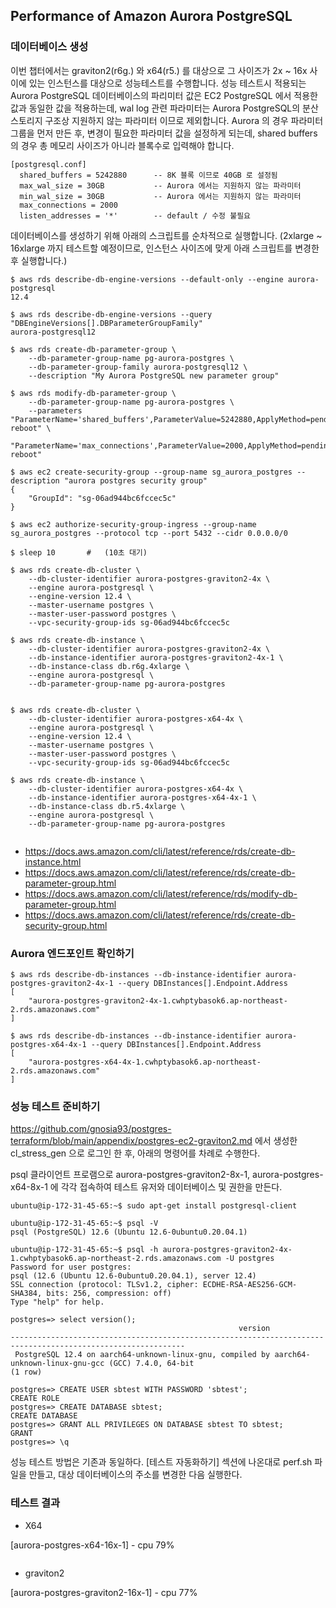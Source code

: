 ## Performance of Amazon Aurora PostgreSQL ##

### 데이터베이스 생성 ###

이번 챕터에서는 graviton2(r6g.) 와 x64(r5.) 를 대상으로 그 사이즈가 2x ~ 16x 사이에 있는 인스턴스를 대상으로 성능테스트를 수행합니다. 
성능 테스트시 적용되는 Aurora PostgreSQL 데이터베이스의 파리미터 값은 EC2 PostgreSQL 에서 적용한 값과 동일한 값을 적용하는데, wal log 관련 파라미터는 Aurora PostgreSQL의 분산 스토리지 구조상 지원하지 않는 파라미터 이므로 제외합니다. Aurora 의 경우 파라미터 그룹을 먼저 만든 후, 변경이 필요한 파라미터 값을 설정하게 되는데, shared buffers 의 경우 총 메모리 사이즈가 아니라 블록수로 입력해야 합니다. 
```
[postgresql.conf]
  shared_buffers = 5242880      -- 8K 블록 이므로 40GB 로 설정됨
  max_wal_size = 30GB           -- Aurora 에서는 지원하지 않는 파라미터
  min_wal_size = 30GB           -- Aurora 에서는 지원하지 않는 파라미터
  max_connections = 2000
  listen_addresses = '*'        -- default / 수정 불필요
```

데이터베이스를 생성하기 위해 아래의 스크립트를 순차적으로 실행합니다. (2xlarge ~ 16xlarge 까지 테스트할 예정이므로, 인스턴스 사이즈에 맞게 아래 스크립트를 변경한 후 실행합니다.)

```
$ aws rds describe-db-engine-versions --default-only --engine aurora-postgresql
12.4

$ aws rds describe-db-engine-versions --query "DBEngineVersions[].DBParameterGroupFamily"
aurora-postgresql12

$ aws rds create-db-parameter-group \
    --db-parameter-group-name pg-aurora-postgres \
    --db-parameter-group-family aurora-postgresql12 \
    --description "My Aurora PostgreSQL new parameter group"

$ aws rds modify-db-parameter-group \
    --db-parameter-group-name pg-aurora-postgres \
    --parameters "ParameterName='shared_buffers',ParameterValue=5242880,ApplyMethod=pending-reboot" \
                 "ParameterName='max_connections',ParameterValue=2000,ApplyMethod=pending-reboot"   

$ aws ec2 create-security-group --group-name sg_aurora_postgres --description "aurora postgres security group"
{
    "GroupId": "sg-06ad944bc6fccec5c"
}

$ aws ec2 authorize-security-group-ingress --group-name sg_aurora_postgres --protocol tcp --port 5432 --cidr 0.0.0.0/0

$ sleep 10       #   (10초 대기)                    
                                        
$ aws rds create-db-cluster \
    --db-cluster-identifier aurora-postgres-graviton2-4x \
    --engine aurora-postgresql \
    --engine-version 12.4 \
    --master-username postgres \
    --master-user-password postgres \
    --vpc-security-group-ids sg-06ad944bc6fccec5c          

$ aws rds create-db-instance \
    --db-cluster-identifier aurora-postgres-graviton2-4x \
    --db-instance-identifier aurora-postgres-graviton2-4x-1 \
    --db-instance-class db.r6g.4xlarge \
    --engine aurora-postgresql \
    --db-parameter-group-name pg-aurora-postgres
    
    
$ aws rds create-db-cluster \
    --db-cluster-identifier aurora-postgres-x64-4x \
    --engine aurora-postgresql \
    --engine-version 12.4 \
    --master-username postgres \
    --master-user-password postgres \
    --vpc-security-group-ids sg-06ad944bc6fccec5c
    
$ aws rds create-db-instance \
    --db-cluster-identifier aurora-postgres-x64-4x \
    --db-instance-identifier aurora-postgres-x64-4x-1 \
    --db-instance-class db.r5.4xlarge \
    --engine aurora-postgresql \
    --db-parameter-group-name pg-aurora-postgres
    
```

* https://docs.aws.amazon.com/cli/latest/reference/rds/create-db-instance.html
* https://docs.aws.amazon.com/cli/latest/reference/rds/create-db-parameter-group.html
* https://docs.aws.amazon.com/cli/latest/reference/rds/modify-db-parameter-group.html
* https://docs.aws.amazon.com/cli/latest/reference/rds/create-db-security-group.html


### Aurora 엔드포인트 확인하기 ###

```
$ aws rds describe-db-instances --db-instance-identifier aurora-postgres-graviton2-4x-1 --query DBInstances[].Endpoint.Address
[
    "aurora-postgres-graviton2-4x-1.cwhptybasok6.ap-northeast-2.rds.amazonaws.com"
]

$ aws rds describe-db-instances --db-instance-identifier aurora-postgres-x64-4x-1 --query DBInstances[].Endpoint.Address
[
    "aurora-postgres-x64-4x-1.cwhptybasok6.ap-northeast-2.rds.amazonaws.com"
]
```


### 성능 테스트 준비하기 ###

https://github.com/gnosia93/postgres-terraform/blob/main/appendix/postgres-ec2-graviton2.md 에서 생성한 cl_stress_gen 으로 로그인 한 후, 아래의 명령어를 차례로 수행한다. 

psql 클라이언트 프로램으로 aurora-postgres-graviton2-8x-1, aurora-postgres-x64-8x-1 에 각각 접속하여 테스트 유저와 데이터베이스 및 권한을 만든다. 

```
ubuntu@ip-172-31-45-65:~$ sudo apt-get install postgresql-client

ubuntu@ip-172-31-45-65:~$ psql -V
psql (PostgreSQL) 12.6 (Ubuntu 12.6-0ubuntu0.20.04.1)

ubuntu@ip-172-31-45-65:~$ psql -h aurora-postgres-graviton2-4x-1.cwhptybasok6.ap-northeast-2.rds.amazonaws.com -U postgres
Password for user postgres: 
psql (12.6 (Ubuntu 12.6-0ubuntu0.20.04.1), server 12.4)
SSL connection (protocol: TLSv1.2, cipher: ECDHE-RSA-AES256-GCM-SHA384, bits: 256, compression: off)
Type "help" for help.

postgres=> select version();
                                                   version                                                   
-------------------------------------------------------------------------------------------------------------
 PostgreSQL 12.4 on aarch64-unknown-linux-gnu, compiled by aarch64-unknown-linux-gnu-gcc (GCC) 7.4.0, 64-bit
(1 row)

postgres=> CREATE USER sbtest WITH PASSWORD 'sbtest';
CREATE ROLE
postgres=> CREATE DATABASE sbtest;
CREATE DATABASE
postgres=> GRANT ALL PRIVILEGES ON DATABASE sbtest TO sbtest;
GRANT
postgres=> \q
```



성능 테스트 방법은 기존과 동일하다. [테스트 자동화하기] 섹션에 나온대로 perf.sh 파일을 만들고, 대상 데이터베이스의 주소를 변경한 다음 실행한다. 

### 테스트 결과 ###

* X64
 
[aurora-postgres-x64-16x-1] - cpu 79%
```
```


* graviton2   


[aurora-postgres-graviton2-16x-1] - cpu 77%
```
```


